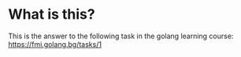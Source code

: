 # What is this?
This is the answer to the following task in the golang learning course:
https://fmi.golang.bg/tasks/1
